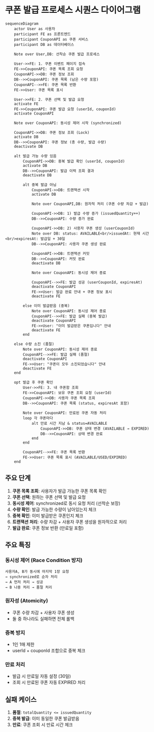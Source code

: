 # 쿠폰 발급 프로세스 시퀀스 다이어그램

```mermaid
sequenceDiagram
    actor User as 사용자
    participant FE as 프론트엔드
    participant CouponAPI as 쿠폰 서비스
    participant DB as 데이터베이스

    Note over User,DB: 선착순 쿠폰 발급 프로세스

    User->>FE: 1. 쿠폰 이벤트 페이지 접속
    FE->>CouponAPI: 쿠폰 목록 조회 요청
    CouponAPI->>DB: 쿠폰 정보 조회
    DB-->>CouponAPI: 쿠폰 목록 (남은 수량 포함)
    CouponAPI-->>FE: 쿠폰 목록 반환
    FE->>User: 쿠폰 목록 표시

    User->>FE: 2. 쿠폰 선택 및 발급 요청
    activate FE
    FE->>CouponAPI: 쿠폰 발급 요청 (userId, couponId)
    activate CouponAPI

    Note over CouponAPI: 동시성 제어 시작 (synchronized)

    CouponAPI->>DB: 쿠폰 정보 조회 (Lock)
    activate DB
    DB-->>CouponAPI: 쿠폰 정보 (총 수량, 발급 수량)
    deactivate DB

    alt 발급 가능 수량 있음
        CouponAPI->>DB: 중복 발급 확인 (userId, couponId)
        activate DB
        DB-->>CouponAPI: 발급 이력 조회 결과
        deactivate DB

        alt 중복 발급 아님
            CouponAPI->>DB: 트랜잭션 시작
            activate DB

            Note over CouponAPI,DB: 원자적 처리 (쿠폰 수량 차감 + 발급)

            CouponAPI->>DB: 1) 발급 수량 증가 (issuedQuantity++)
            DB-->>CouponAPI: 수량 증가 완료

            CouponAPI->>DB: 2) 사용자 쿠폰 생성 (userCouponId)
            Note over DB: status: AVAILABLE<br/>issuedAt: 현재 시간<br/>expiresAt: 발급일 + 30일
            DB-->>CouponAPI: 사용자 쿠폰 생성 완료

            CouponAPI->>DB: 트랜잭션 커밋
            DB-->>CouponAPI: 커밋 완료
            deactivate DB

            Note over CouponAPI: 동시성 제어 종료

            CouponAPI-->>FE: 발급 성공 (userCouponId, expiresAt)
            deactivate CouponAPI
            FE->>User: 발급 완료 안내 + 쿠폰 정보 표시
            deactivate FE

        else 이미 발급받음 (중복)
            Note over CouponAPI: 동시성 제어 종료
            CouponAPI-->>FE: 발급 실패 (중복 발급)
            deactivate CouponAPI
            FE->>User: "이미 발급받은 쿠폰입니다" 안내
            deactivate FE
        end

    else 수량 소진 (품절)
        Note over CouponAPI: 동시성 제어 종료
        CouponAPI-->>FE: 발급 실패 (품절)
        deactivate CouponAPI
        FE->>User: "쿠폰이 모두 소진되었습니다" 안내
        deactivate FE
    end

    opt 발급 후 쿠폰 확인
        User->>FE: 3. 내 쿠폰함 조회
        FE->>CouponAPI: 보유 쿠폰 조회 요청 (userId)
        CouponAPI->>DB: 사용자 쿠폰 목록 조회
        DB-->>CouponAPI: 쿠폰 목록 (status, expiresAt 포함)

        Note over CouponAPI: 만료된 쿠폰 자동 처리
        loop 각 쿠폰마다
            alt 만료 시간 지남 & status=AVAILABLE
                CouponAPI->>DB: 쿠폰 상태 변경 (AVAILABLE → EXPIRED)
                DB-->>CouponAPI: 상태 변경 완료
            end
        end

        CouponAPI-->>FE: 쿠폰 목록 반환
        FE->>User: 쿠폰 목록 표시 (AVAILABLE/USED/EXPIRED)
    end
```

## 주요 단계

1. **쿠폰 목록 조회**: 사용자가 발급 가능한 쿠폰 목록 확인
2. **쿠폰 선택**: 원하는 쿠폰 선택 및 발급 요청
3. **동시성 제어**: synchronized로 동시 요청 처리 (선착순 보장)
4. **수량 확인**: 발급 가능한 수량이 남아있는지 체크
5. **중복 확인**: 이미 발급받은 쿠폰인지 체크
6. **트랜잭션 처리**: 수량 차감 + 사용자 쿠폰 생성을 원자적으로 처리
7. **발급 완료**: 쿠폰 정보 반환 (만료일 포함)

## 주요 특징

### 동시성 제어 (Race Condition 방지)
```
사용자A, B가 동시에 마지막 1장 요청
→ synchronized로 순차 처리
→ A 먼저 처리 → 성공
→ B 나중 처리 → 품절 처리
```

### 원자성 (Atomicity)
- 쿠폰 수량 차감 + 사용자 쿠폰 생성
- 둘 중 하나라도 실패하면 전체 롤백

### 중복 방지
- 1인 1매 제한
- userId + couponId 조합으로 중복 체크

### 만료 처리
- 발급 시 만료일 자동 설정 (30일)
- 조회 시 만료된 쿠폰 자동 EXPIRED 처리

## 실패 케이스

1. **품절**: `totalQuantity <= issuedQuantity`
2. **중복 발급**: 이미 동일한 쿠폰 발급받음
3. **만료**: 쿠폰 조회 시 만료 시간 체크
